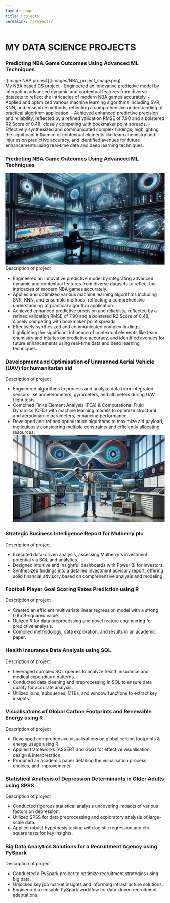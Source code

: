 ```yaml
---
layout: page
title: Projects
permalink: /projects/
---
```

# MY DATA SCIENCE PROJECTS

### Predicting NBA Game Outcomes Using Advanced ML Techniques
<div class="project-image">
   ![Image NBA project](/images/NBA_project_image.png)
</div>
<div class="project-description">
   My NBA based DS project
  - Engineered an innovative predictive model by integrating advanced dynamic and contextual features from diverse datasets to reflect the intricacies of modern NBA games accurately.
  - Applied and optimized various machine learning algorithms including SVR, KNN, and ensemble methods, reflecting a comprehensive understanding of practical algorithm application.
  - Achieved enhanced predictive precision and reliability, reflected by a refined validation RMSE of 7.90 and a bolstered R2 Score of 0.48, closely competing with bookmaker point spreads.
  - Effectively synthesized and communicated complex findings, highlighting the significant influence of contextual elements like team chemistry and injuries on predictive accuracy, and identified avenues for future enhancements using real-time data and deep learning techniques.
</div>


### Predicting NBA Game Outcomes Using Advanced ML Techniques
![Image Alt Text](/images/NBA_project_image.png)
Description of project
-	Engineered an innovative predictive model by integrating advanced dynamic and contextual features from diverse datasets to reflect the intricacies of modern NBA games accurately.
-	Applied and optimized various machine learning algorithms including SVR, KNN, and ensemble methods, reflecting a comprehensive understanding of practical algorithm application.
-	Achieved enhanced predictive precision and reliability, reflected by a refined validation RMSE of 7.90 and a bolstered R2 Score of 0.48, closely competing with bookmaker point spreads.
-	Effectively synthesized and communicated complex findings, highlighting the significant influence of contextual elements like team chemistry and injuries on predictive accuracy, and identified avenues for future enhancements using real-time data and deep learning techniques.

### Development and Optimisation of Unmanned Aerial Vehicle (UAV) for humanitarian aid
Description of project
-	Engineered algorithms to process and analyze data from integrated sensors like accelerometers, gyrometers, and altimeters during UAV flight tests.
-	Combined Finite Element Analysis (FEA) & Computational Fluid Dynamics (CFD) with machine learning models to optimize structural and aerodynamic parameters, enhancing performance.
-	Developed and refined optimization algorithms to maximize aid payload, meticulously considering multiple constraints and efficiently allocating resources.
![Image Alt Text](/images/UAV_project_image.png)

### Strategic Business Intelligence Report for Mulberry plc
Description of project
-	Executed data-driven analysis, assessing Mulberry's investment potential via SQL and analytics.
-	Designed intuitive and insightful dashboards with Power BI for investors.
-	Synthesized findings into a detailed investment advisory report, offering solid financial advisory based on comprehensive analysis and modeling.

### Football Player Goal Scoring Rates Prediction using R
Description of project
-	Created an efficient multivariate linear regression model with a strong 0.85 R-squared value.
-	Utilized R for data preprocessing and novel feature engineering for predictive analysis.
-	Compiled methodology, data exploration, and results in an academic paper.

### Health Insurance Data Analysis using SQL
Description of project
-	Leveraged complex SQL queries to analyze health insurance and medical expenditure patterns.
-	Conducted data cleaning and preprocessing in SQL to ensure data quality for accurate analysis.
-	Utilized joins, subqueries, CTEs, and window functions to extract key insights.

### Visualisations of Global Carbon Footprints and Renewable Energy using R
Description of project
-	Developed comprehensive visualisations on global carbon footprints & energy usage using R.
-	Applied frameworks (ASSERT and GoG) for effective visualisation design & interpretation.
-	Produced an academic paper detailing the visualisation process, choices, and improvements.

### Statistical Analysis of Depression Determinants in Older Adults using SPSS
Description of project
-	Conducted rigorous statistical analysis uncovering impacts of various factors on depression.
-	Utilized SPSS for data preprocessing and exploratory analysis of large-scale data.
-	Applied robust hypothesis testing with logistic regression and chi-square tests for key insights.

### Big Data Analytics Solutions for a Recruitment Agency using PySpark
Description of project
-	Conducted a PySpark project to optimize recruitment strategies using big data.
-	Unlocked key job market insights and informing infrastructure solutions.
-	Engineered a reusable PySpark workflow for data-driven recruitment adaptations.

